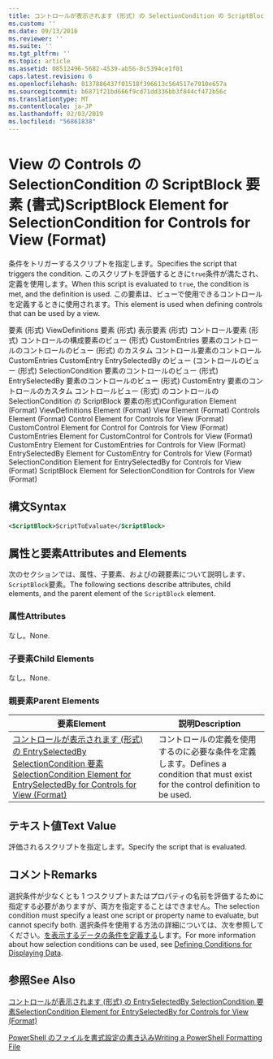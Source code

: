 ```yaml
---
title: コントロールが表示されます (形式) の SelectionCondition の ScriptBlock 要素 |Microsoft Docs
ms.custom: ''
ms.date: 09/13/2016
ms.reviewer: ''
ms.suite: ''
ms.tgt_pltfrm: ''
ms.topic: article
ms.assetid: 08512496-5682-4539-ab56-0c5394ce1f01
caps.latest.revision: 6
ms.openlocfilehash: 0137886437f01518f396613c564517e7910e657a
ms.sourcegitcommit: b6871f21bd666f9cd71dd336bb3f844cf472b56c
ms.translationtype: MT
ms.contentlocale: ja-JP
ms.lasthandoff: 02/03/2019
ms.locfileid: "56861838"
---
```

# <a name="scriptblock-element-for-selectioncondition-for-controls-for-view-format"></a><span data-ttu-id="0fb6b-102">View の Controls の SelectionCondition の ScriptBlock 要素 (書式)</span><span class="sxs-lookup"><span data-stu-id="0fb6b-102">ScriptBlock Element for SelectionCondition for Controls for View (Format)</span></span>

<span data-ttu-id="0fb6b-103">条件をトリガーするスクリプトを指定します。</span><span class="sxs-lookup"><span data-stu-id="0fb6b-103">Specifies the script that triggers the condition.</span></span> <span data-ttu-id="0fb6b-104">このスクリプトを評価するときに`true`条件が満たされ、定義を使用します。</span><span class="sxs-lookup"><span data-stu-id="0fb6b-104">When this script is evaluated to `true`, the condition is met, and the definition is used.</span></span> <span data-ttu-id="0fb6b-105">この要素は、ビューで使用できるコントロールを定義するときに使用されます。</span><span class="sxs-lookup"><span data-stu-id="0fb6b-105">This element is used when defining controls that can be used by a view.</span></span>

<span data-ttu-id="0fb6b-106">要素 (形式) ViewDefinitions 要素 (形式) 表示要素 (形式) コントロール要素 (形式) コントロールの構成要素のビュー (形式) CustomEntries 要素のコントロールのコントロールのビュー (形式) のカスタム コントロール要素のコントロールCustomEntries CustomEntry EntrySelectedBy のビュー (コントロールのビュー (形式) SelectionCondition 要素のコントロールのビュー (形式) EntrySelectedBy 要素のコントロールのビュー (形式) CustomEntry 要素のコントロールのカスタム コントロールビュー (形式) のコントロールの SelectionCondition の ScriptBlock 要素の形式)</span><span class="sxs-lookup"><span data-stu-id="0fb6b-106">Configuration Element (Format) ViewDefinitions Element (Format) View Element (Format) Controls Element (Format) Control Element for Controls for View (Format) CustomControl Element for Control for Controls for View (Format) CustomEntries Element for CustomControl for Controls for View (Format) CustomEntry Element for CustomEntries for Controls for View (Format) EntrySelectedBy Element for CustomEntry for Controls for View (Format) SelectionCondition Element for EntrySelectedBy for Controls for View (Format) ScriptBlock Element for SelectionCondition for Controls for View (Format)</span></span>

## <a name="syntax"></a><span data-ttu-id="0fb6b-107">構文</span><span class="sxs-lookup"><span data-stu-id="0fb6b-107">Syntax</span></span>

```xml
<ScriptBlock>ScriptToEvaluate</ScriptBlock>
```

## <a name="attributes-and-elements"></a><span data-ttu-id="0fb6b-108">属性と要素</span><span class="sxs-lookup"><span data-stu-id="0fb6b-108">Attributes and Elements</span></span>

<span data-ttu-id="0fb6b-109">次のセクションでは、属性、子要素、およびの親要素について説明します、`ScriptBlock`要素。</span><span class="sxs-lookup"><span data-stu-id="0fb6b-109">The following sections describe attributes, child elements, and the parent element of the `ScriptBlock` element.</span></span>

### <a name="attributes"></a><span data-ttu-id="0fb6b-110">属性</span><span class="sxs-lookup"><span data-stu-id="0fb6b-110">Attributes</span></span>

<span data-ttu-id="0fb6b-111">なし。</span><span class="sxs-lookup"><span data-stu-id="0fb6b-111">None.</span></span>

### <a name="child-elements"></a><span data-ttu-id="0fb6b-112">子要素</span><span class="sxs-lookup"><span data-stu-id="0fb6b-112">Child Elements</span></span>

<span data-ttu-id="0fb6b-113">なし。</span><span class="sxs-lookup"><span data-stu-id="0fb6b-113">None.</span></span>

### <a name="parent-elements"></a><span data-ttu-id="0fb6b-114">親要素</span><span class="sxs-lookup"><span data-stu-id="0fb6b-114">Parent Elements</span></span>

|<span data-ttu-id="0fb6b-115">要素</span><span class="sxs-lookup"><span data-stu-id="0fb6b-115">Element</span></span>|<span data-ttu-id="0fb6b-116">説明</span><span class="sxs-lookup"><span data-stu-id="0fb6b-116">Description</span></span>|
|-------------|-----------------|
|[<span data-ttu-id="0fb6b-117">コントロールが表示されます (形式) の EntrySelectedBy SelectionCondition 要素</span><span class="sxs-lookup"><span data-stu-id="0fb6b-117">SelectionCondition Element for EntrySelectedBy for Controls for View (Format)</span></span>](./selectioncondition-element-for-entryselectedby-for-controls-for-view-format.md)|<span data-ttu-id="0fb6b-118">コントロールの定義を使用するのに必要な条件を定義します。</span><span class="sxs-lookup"><span data-stu-id="0fb6b-118">Defines a condition that must exist for the control definition to be used.</span></span>|

## <a name="text-value"></a><span data-ttu-id="0fb6b-119">テキスト値</span><span class="sxs-lookup"><span data-stu-id="0fb6b-119">Text Value</span></span>

<span data-ttu-id="0fb6b-120">評価されるスクリプトを指定します。</span><span class="sxs-lookup"><span data-stu-id="0fb6b-120">Specify the script that is evaluated.</span></span>

## <a name="remarks"></a><span data-ttu-id="0fb6b-121">コメント</span><span class="sxs-lookup"><span data-stu-id="0fb6b-121">Remarks</span></span>

<span data-ttu-id="0fb6b-122">選択条件が少なくとも 1 つスクリプトまたはプロパティの名前を評価するために指定する必要がありますが、両方を指定することはできません。</span><span class="sxs-lookup"><span data-stu-id="0fb6b-122">The selection condition must specify a least one script or property name to evaluate, but cannot specify both.</span></span> <span data-ttu-id="0fb6b-123">選択条件を使用する方法の詳細については、次を参照してください。[を表示するデータの条件を定義する](./defining-conditions-for-displaying-data.md)します。</span><span class="sxs-lookup"><span data-stu-id="0fb6b-123">For more information about how selection conditions can be used, see [Defining Conditions for Displaying Data](./defining-conditions-for-displaying-data.md).</span></span>

## <a name="see-also"></a><span data-ttu-id="0fb6b-124">参照</span><span class="sxs-lookup"><span data-stu-id="0fb6b-124">See Also</span></span>

[<span data-ttu-id="0fb6b-125">コントロールが表示されます (形式) の EntrySelectedBy SelectionCondition 要素</span><span class="sxs-lookup"><span data-stu-id="0fb6b-125">SelectionCondition Element for EntrySelectedBy for Controls for View (Format)</span></span>](./selectioncondition-element-for-entryselectedby-for-controls-for-view-format.md)

[<span data-ttu-id="0fb6b-126">PowerShell のファイルを書式設定の書き込み</span><span class="sxs-lookup"><span data-stu-id="0fb6b-126">Writing a PowerShell Formatting File</span></span>](./writing-a-powershell-formatting-file.md)

